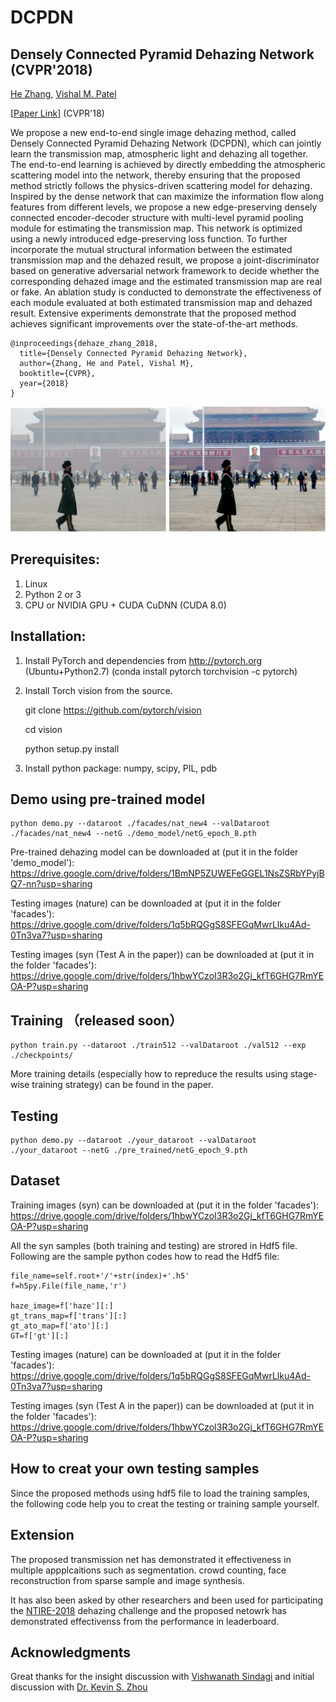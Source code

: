 # DCPDN

## Densely Connected Pyramid Dehazing Network (CVPR'2018)
[He Zhang](https://sites.google.com/site/hezhangsprinter), [Vishal M. Patel](http://www.rci.rutgers.edu/~vmp93/)

[[Paper Link](https://arxiv.org/abs/1802.07412)] (CVPR'18)

We propose a new end-to-end single image dehazing method, called Densely Connected Pyramid Dehazing Network (DCPDN), which can jointly learn the transmission map, atmospheric light and dehazing all together. The end-to-end learning is achieved by directly embedding the atmospheric scattering model into the network, thereby ensuring that the proposed method strictly follows the physics-driven scattering model for dehazing. Inspired by the dense network that can maximize the information flow along features from different levels, we propose a new edge-preserving densely connected encoder-decoder structure with multi-level pyramid pooling module for estimating the transmission map. This network is optimized using a newly introduced edge-preserving loss function. To further incorporate the mutual structural information between the estimated transmission map and the dehazed result, we propose a joint-discriminator based on generative adversarial network framework to decide whether the
corresponding dehazed image and the estimated transmission map are real or fake. An ablation study is conducted to demonstrate the effectiveness of each module evaluated at both estimated transmission map and dehazed result. Extensive experiments demonstrate that the proposed method achieves significant improvements over the state-of-the-art methods.

	@inproceedings{dehaze_zhang_2018,		
	  title={Densely Connected Pyramid Dehazing Network},
	  author={Zhang, He and Patel, Vishal M},
	  booktitle={CVPR},
	  year={2018}
	} 

<p align="center">
<img src="demo_image/over_input1.png" width="250px" height="200px"/>         <img src="demo_image/over_our.png" width="250px" height="200px"/>



## Prerequisites:
1. Linux
2. Python 2 or 3
3. CPU or NVIDIA GPU + CUDA CuDNN (CUDA 8.0)
 
## Installation:
1. Install PyTorch and dependencies from http://pytorch.org (Ubuntu+Python2.7)
   (conda install pytorch torchvision -c pytorch)

2. Install Torch vision from the source.
   
   	git clone https://github.com/pytorch/vision
	
   	cd vision
	
	python setup.py install

3. Install python package: 
   numpy, scipy, PIL, pdb
   
## Demo using pre-trained model
	python demo.py --dataroot ./facades/nat_new4 --valDataroot ./facades/nat_new4 --netG ./demo_model/netG_epoch_8.pth   
Pre-trained dehazing model can be downloaded at (put it in the folder 'demo_model'): https://drive.google.com/drive/folders/1BmNP5ZUWEFeGGEL1NsZSRbYPyjBQ7-nn?usp=sharing

Testing images (nature)  can be downloaded at (put it in the folder 'facades'):
https://drive.google.com/drive/folders/1q5bRQGgS8SFEGqMwrLlku4Ad-0Tn3va7?usp=sharing

Testing images (syn (Test A in the paper))  can be downloaded at (put it in the folder 'facades'):
https://drive.google.com/drive/folders/1hbwYCzoI3R3o2Gj_kfT6GHG7RmYEOA-P?usp=sharing


## Training （released soon）
	python train.py --dataroot ./train512 --valDataroot ./val512 --exp ./checkpoints/
More training details (especially how to repreduce the results using stage-wise training strategy) can be found in the paper. 

## Testing
	python demo.py --dataroot ./your_dataroot --valDataroot ./your_dataroot --netG ./pre_trained/netG_epoch_9.pth   
## Dataset


Training images (syn)  can be downloaded at (put it in the folder 'facades'):
https://drive.google.com/drive/folders/1hbwYCzoI3R3o2Gj_kfT6GHG7RmYEOA-P?usp=sharing

All the syn samples (both training and testing) are strored in Hdf5 file.
Following are the sample python codes how to read the Hdf5 file:
    
    file_name=self.root+'/'+str(index)+'.h5'
    f=h5py.File(file_name,'r')

    haze_image=f['haze'][:]
    gt_trans_map=f['trans'][:]
    gt_ato_map=f['ato'][:]
    GT=f['gt'][:]

Testing images (nature)  can be downloaded at (put it in the folder 'facades'):
https://drive.google.com/drive/folders/1q5bRQGgS8SFEGqMwrLlku4Ad-0Tn3va7?usp=sharing

Testing images (syn (Test A in the paper))  can be downloaded at (put it in the folder 'facades'):
https://drive.google.com/drive/folders/1hbwYCzoI3R3o2Gj_kfT6GHG7RmYEOA-P?usp=sharing

## How to creat your own testing samples
Since the proposed methods using hdf5 file to load the training samples, the following code help you to creat the testing or training sample yourself. 





## Extension
The proposed transmission net has demonstrated it effectiveness in multiple appplcaitions such as segmentation. crowd counting, face reconstruction from sparse sample and image synthesis. 

It has also been asked by other researchers and been used for participating the [NTIRE-2018](http://www.vision.ee.ethz.ch/en/ntire18/) dehazing challenge and the proposed netowrk has demonstrated effectivenss from the performance in leaderboard. 

## Acknowledgments

Great thanks for the insight discussion with [Vishwanath Sindagi](http://www.vishwanathsindagi.com/) and initial discussion with [Dr. Kevin S. Zhou](https://sites.google.com/site/skevinzhou/home)
